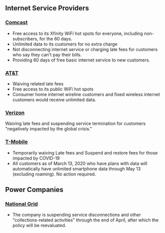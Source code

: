 ## Internet Service Providers

### [Comcast](https://corporate.comcast.com/covid-19)
-   Free access to its Xfinity WiFi hot spots for everyone, including non-subscribers, for the 60 days.
-   Unlimited data to its customers for no extra charge
-   Not disconnecting internet service or charging late fees for customers who say they can't pay their bills.
-   Providing 60 days of free basic internet service to new customers.

### [AT&T](https://www.att.com/help/covid-19/)

-   Waiving related late fees
-   Free access to its public WiFi hot spots
-   Consumer home internet wireline customers and fixed wireless internet customers would receive unlimited data.

### [Verizon](https://www.verizon.com/support/consumer/announcements/covid-19)

Waiving late fees and suspending service termination for customers "negatively impacted by the global crisis."

### [T-Mobile](https://www.t-mobile.com/support/account/covid-19-updates)

-   Temporarily waiving Late fees and Suspend and restore fees for those impacted by COVID-19
- All customers as of March 13, 2020 who have plans with data will automatically have unlimited smartphone data through May 13 (excluding roaming). No action required.

## Power Companies

### [National Grid](https://www.nationalgridus.com/Default?r.u=/COVID-19)
-   The company is suspending service disconnections and other "collections-related activities" through the end of April, after which the policy will be reevaluated.
